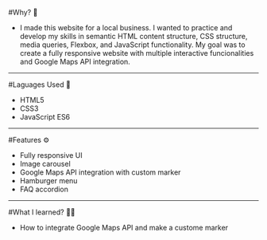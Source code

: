 #Why? 🤔
- I made this website for a local business. I wanted to practice and develop my skills in semantic HTML content structure, CSS structure, media queries, Flexbox, and JavaScript functionality. My goal was to create a fully responsive website with multiple interactive funcionalities and Google Maps API integration.

---

#Laguages Used 💬
- HTML5
- CSS3
- JavaScript ES6

---

#Features ⚙
- Fully responsive UI
- Image carousel
- Google Maps API integration with custom marker
- Hamburger menu
- FAQ accordion

---

#What I learned? 👨‍💻
- How to integrate Google Maps API and make a custome marker


